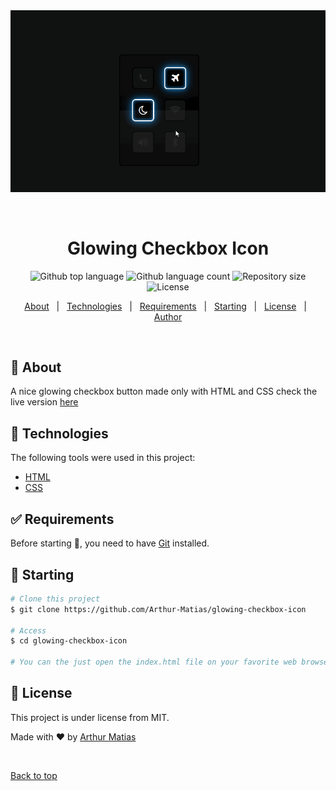 <div align="center" id="top"> 
  <img src="./src/checkbox-btns.gif" alt="Glowing Checkbox Icon" />

  &#xa0;

  <!-- <a href="https://glowingcheckboxicon.netlify.app">Demo</a> -->
</div>

<h1 align="center">Glowing Checkbox Icon</h1>

<p align="center">
  <img alt="Github top language" src="https://img.shields.io/github/languages/top/Arthur-Matias/glowing-checkbox-icon?color=56BEB8">

  <img alt="Github language count" src="https://img.shields.io/github/languages/count/Arthur-Matias/glowing-checkbox-icon?color=56BEB8">

  <img alt="Repository size" src="https://img.shields.io/github/repo-size/Arthur-Matias/glowing-checkbox-icon?color=56BEB8">

  <img alt="License" src="https://img.shields.io/github/license/Arthur-Matias/glowing-checkbox-icon?color=56BEB8">

  <!-- <img alt="Github issues" src="https://img.shields.io/github/issues/Arthur-Matias/glowing-checkbox-icon?color=56BEB8" /> -->

  <!-- <img alt="Github forks" src="https://img.shields.io/github/forks/Arthur-Matias/glowing-checkbox-icon?color=56BEB8" /> -->

  <!-- <img alt="Github stars" src="https://img.shields.io/github/stars/Arthur-Matias/glowing-checkbox-icon?color=56BEB8" /> -->
</p>

<!-- Status -->

<!-- <h4 align="center"> 
	🚧  Glowing Checkbox Icon 🚀 Under construction...  🚧
</h4> 

<hr> -->

<p align="center">
  <a href="#dart-about">About</a> &#xa0; | &#xa0; 
  <a href="#rocket-technologies">Technologies</a> &#xa0; | &#xa0;
  <a href="#white_check_mark-requirements">Requirements</a> &#xa0; | &#xa0;
  <a href="#checkered_flag-starting">Starting</a> &#xa0; | &#xa0;
  <a href="#memo-license">License</a> &#xa0; | &#xa0;
  <a href="https://github.com/Arthur-Matias" target="_blank">Author</a>
</p>

<br>

## :dart: About ##

A nice glowing checkbox button made only with HTML and CSS check the live version [here]()

## :rocket: Technologies ##

The following tools were used in this project:

- [HTML](https://developer.mozilla.org/pt-BR/docs/Web/HTML)
- [CSS](https://developer.mozilla.org/pt-BR/docs/Web/CSS)

## :white_check_mark: Requirements ##

Before starting :checkered_flag:, you need to have [Git](https://git-scm.com) installed.

## :checkered_flag: Starting ##

```bash
# Clone this project
$ git clone https://github.com/Arthur-Matias/glowing-checkbox-icon

# Access
$ cd glowing-checkbox-icon

# You can the just open the index.html file on your favorite web browser
```

## :memo: License ##

This project is under license from MIT.


Made with :heart: by <a href="https://github.com/Arthur-Matias" target="_blank">Arthur Matias</a>

&#xa0;

<a href="#top">Back to top</a>
